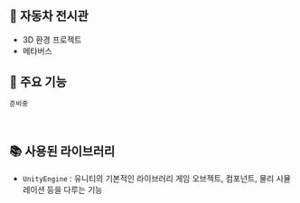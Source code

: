 ## 🤖 자동차 전시관

- 3D 환경 프로젝트
- 메타버스
## 📂 주요 기능



```bash
준비중
```

<br />

## 📚 사용된 라이브러리

- `UnityEngine` : 유니티의 기본적인 라이브러리 게임 오브젝트, 컴포넌트, 물리 시뮬레이션 등을 다루는 기능
